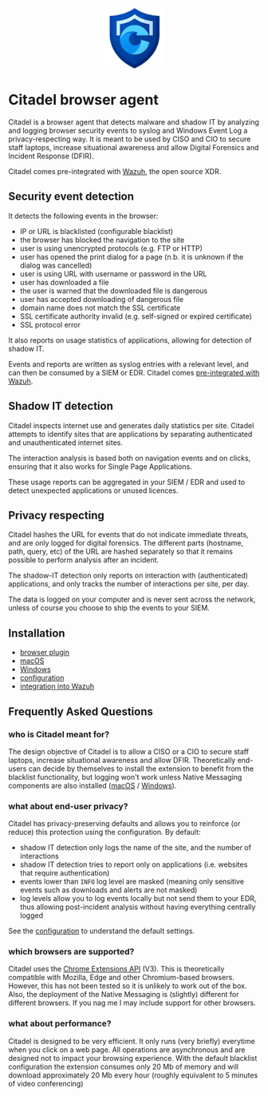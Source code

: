 <div align="center">
  <img alt="Citadel logo" src="gui/images/logo.png" width="25%">
</div>

# Citadel browser agent
Citadel is a browser agent that detects malware and shadow IT by analyzing and logging browser security events to syslog and Windows Event Log a privacy-respecting way. It is meant to be used by CISO and CIO to secure staff laptops, increase situational awareness and allow Digital Forensics and Incident Response (DFIR).

Citadel comes pre-integrated with [Wazuh](https://wazuh.com/), the open source XDR.

## Security event detection
It detects the following events in the browser:
* IP or URL is blacklisted (configurable blacklist)
* the browser has blocked the navigation to the site
* user is using unencrypted protocols (e.g. FTP or HTTP)
* user has opened the print dialog for a page (n.b. it is unknown if the dialog was cancelled)
* user is using URL with username or password in the URL
* user has downloaded a file
* the user is warned that the downloaded file is dangerous
* user has accepted downloading of dangerous file
* domain name does not match the SSL certificate
* SSL certificate authority invalid (e.g. self-signed or expired certificate)
* SSL protocol error

It also reports on usage statistics of applications, allowing for detection of shadow IT.

Events and reports are written as syslog entries with a relevant level, and can then be consumed by a SIEM or EDR. Citadel comes [pre-integrated with Wazuh](/doc/wazuh.md).


## Shadow IT detection
Citadel inspects internet use and generates daily statistics per site. Citadel attempts to identify sites that are applications by separating authenticated and unauthenticated internet sites.

The interaction analysis is based both on navigation events and on clicks, ensuring that it also works for Single Page Applications.

These usage reports can be aggregated in your SIEM / EDR and used to detect unexpected applications or unused licences.

## Privacy respecting
Citadel hashes the URL for events that do not indicate immediate threats, and are only logged for digital forensics. The different parts (hostname, path, query, etc) of the URL are hashed separately so that it remains possible to perform analysis after an incident.

The shadow-IT detection only reports on interaction with (authenticated) applications, and only tracks the number of interactions per site, per day.

The data is logged on your computer and is never sent across the network, unless of course you choose to ship the events to your SIEM.


## Installation
* [browser plugin](/doc/browser.md)
* [macOS](/doc/macos.md)
* [Windows](/doc/windows.md)
* [configuration](/doc/configuration.md)
* [integration into Wazuh](/doc/wazuh.md)


## Frequently Asked Questions

### who is Citadel meant for?
The design objective of Citadel is to allow a CISO or a CIO to secure staff laptops, increase situational awareness and allow DFIR. Theoretically end-users can decide by themselves to install the extension to benefit from the blacklist functionality, but logging won't work unless Native Messaging components are also installed ([macOS](/doc/macos.md) / [Windows](/doc/windows.md)).


### what about end-user privacy?
Citadel has privacy-preserving defaults and allows you to reinforce (or reduce) this protection using the configuration. By default:
* shadow IT detection only logs the name of the site, and the number of interactions
* shadow IT detection tries to report only on applications (i.e. websites that require authentication)
* events lower than `INFO` log level are masked (meaning only sensitive events such as downloads and alerts are not masked)
* log levels allow you to log events locally but not send them to your EDR, thus allowing post-incident analysis without having everything centrally logged
 
See the [configuration](/config.js) to understand the default settings.


### which browsers are supported?
Citadel uses the [Chrome Extensions API](https://developer.chrome.com/docs/extensions/reference/) (V3). This is theoretically compatible with Mozilla, Edge and other Chromium-based browsers. However, this has not been tested so it is unlikely to work out of the box. Also, the deployment of the Native Messaging is (slightly) different for different browsers. If you nag me I may include support for other browsers.


### what about performance?
Citadel is designed to be very efficient. It only runs (very briefly) everytime when you click on a web page. All operations are asynchronous and are designed not to impact your browsing experience. With the default blacklist configuration the extension consumes only 20 Mb of memory and will download approximately 20 Mb every hour (roughly equivalent to 5 minutes of video conferencing)
